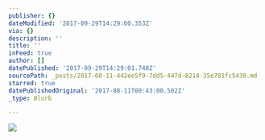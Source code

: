 ```yaml
---
publisher: {}
dateModified: '2017-09-29T14:29:00.353Z'
via: {}
description: ''
title: ''
inFeed: true
author: []
datePublished: '2017-09-29T14:29:01.748Z'
sourcePath: _posts/2017-08-11-442ee5f9-7dd5-447d-8214-35e701fc5430.md
starred: true
datePublishedOriginal: '2017-08-11T00:43:00.502Z'
_type: Blurb

---
```

![](https://the-grid-user-content.s3-us-west-2.amazonaws.com/55fe8d37-7fe3-455d-82df-5200f88d7ac7.jpg)